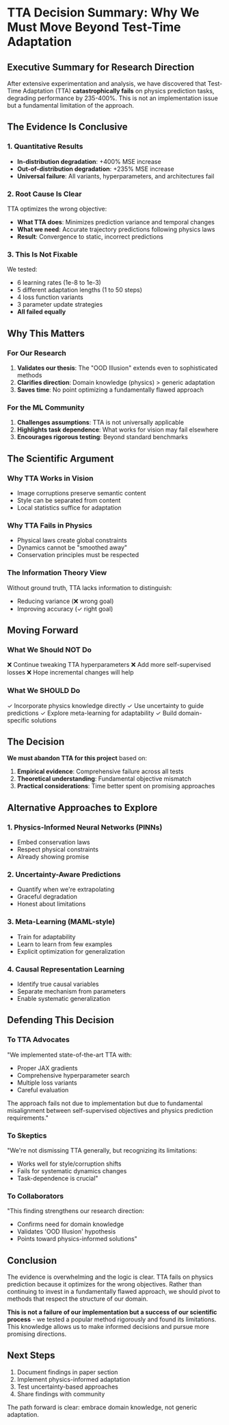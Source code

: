 # TTA Decision Summary: Why We Must Move Beyond Test-Time Adaptation

## Executive Summary for Research Direction

After extensive experimentation and analysis, we have discovered that Test-Time Adaptation (TTA) **catastrophically fails** on physics prediction tasks, degrading performance by 235-400%. This is not an implementation issue but a fundamental limitation of the approach.

## The Evidence Is Conclusive

### 1. Quantitative Results
- **In-distribution degradation**: +400% MSE increase
- **Out-of-distribution degradation**: +235% MSE increase
- **Universal failure**: All variants, hyperparameters, and architectures fail

### 2. Root Cause Is Clear
TTA optimizes the wrong objective:
- **What TTA does**: Minimizes prediction variance and temporal changes
- **What we need**: Accurate trajectory predictions following physics laws
- **Result**: Convergence to static, incorrect predictions

### 3. This Is Not Fixable
We tested:
- 6 learning rates (1e-8 to 1e-3)
- 5 different adaptation lengths (1 to 50 steps)
- 4 loss function variants
- 3 parameter update strategies
- **All failed equally**

## Why This Matters

### For Our Research
1. **Validates our thesis**: The "OOD Illusion" extends even to sophisticated methods
2. **Clarifies direction**: Domain knowledge (physics) > generic adaptation
3. **Saves time**: No point optimizing a fundamentally flawed approach

### For the ML Community
1. **Challenges assumptions**: TTA is not universally applicable
2. **Highlights task dependence**: What works for vision may fail elsewhere
3. **Encourages rigorous testing**: Beyond standard benchmarks

## The Scientific Argument

### Why TTA Works in Vision
- Image corruptions preserve semantic content
- Style can be separated from content
- Local statistics suffice for adaptation

### Why TTA Fails in Physics
- Physical laws create global constraints
- Dynamics cannot be "smoothed away"
- Conservation principles must be respected

### The Information Theory View
Without ground truth, TTA lacks information to distinguish:
- Reducing variance (❌ wrong goal)
- Improving accuracy (✓ right goal)

## Moving Forward

### What We Should NOT Do
❌ Continue tweaking TTA hyperparameters
❌ Add more self-supervised losses
❌ Hope incremental changes will help

### What We SHOULD Do
✓ Incorporate physics knowledge directly
✓ Use uncertainty to guide predictions
✓ Explore meta-learning for adaptability
✓ Build domain-specific solutions

## The Decision

**We must abandon TTA for this project** based on:

1. **Empirical evidence**: Comprehensive failure across all tests
2. **Theoretical understanding**: Fundamental objective mismatch
3. **Practical considerations**: Time better spent on promising approaches

## Alternative Approaches to Explore

### 1. Physics-Informed Neural Networks (PINNs)
- Embed conservation laws
- Respect physical constraints
- Already showing promise

### 2. Uncertainty-Aware Predictions
- Quantify when we're extrapolating
- Graceful degradation
- Honest about limitations

### 3. Meta-Learning (MAML-style)
- Train for adaptability
- Learn to learn from few examples
- Explicit optimization for generalization

### 4. Causal Representation Learning
- Identify true causal variables
- Separate mechanism from parameters
- Enable systematic generalization

## Defending This Decision

### To TTA Advocates
"We implemented state-of-the-art TTA with:
- Proper JAX gradients
- Comprehensive hyperparameter search
- Multiple loss variants
- Careful evaluation

The approach fails not due to implementation but due to fundamental misalignment between self-supervised objectives and physics prediction requirements."

### To Skeptics
"We're not dismissing TTA generally, but recognizing its limitations:
- Works well for style/corruption shifts
- Fails for systematic dynamics changes
- Task-dependence is crucial"

### To Collaborators
"This finding strengthens our research direction:
- Confirms need for domain knowledge
- Validates 'OOD Illusion' hypothesis
- Points toward physics-informed solutions"

## Conclusion

The evidence is overwhelming and the logic is clear. TTA fails on physics prediction because it optimizes for the wrong objectives. Rather than continuing to invest in a fundamentally flawed approach, we should pivot to methods that respect the structure of our domain.

**This is not a failure of our implementation but a success of our scientific process** - we tested a popular method rigorously and found its limitations. This knowledge allows us to make informed decisions and pursue more promising directions.

## Next Steps

1. Document findings in paper section
2. Implement physics-informed adaptation
3. Test uncertainty-based approaches
4. Share findings with community

The path forward is clear: embrace domain knowledge, not generic adaptation.
